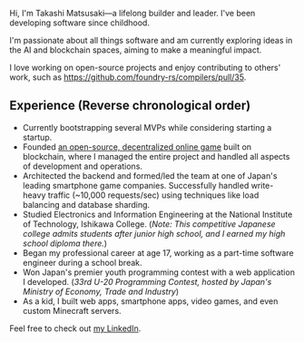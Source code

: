 Hi, I'm Takashi Matsusaki—a lifelong builder and leader. I've been developing software since childhood.

I'm passionate about all things software and am currently exploring ideas in the AI and blockchain spaces, aiming to make a meaningful impact.

I love working on open-source projects and enjoy contributing to others' work, such as https://github.com/foundry-rs/compilers/pull/35.

## Experience (Reverse chronological order)

- Currently bootstrapping several MVPs while considering starting a startup.
- Founded [an open-source, decentralized online game](https://game.open-emoji-battler.community/) built on blockchain, where I managed the entire project and handled all aspects of development and operations.
- Architected the backend and formed/led the team at one of Japan's leading smartphone game companies. Successfully handled write-heavy traffic (~10,000 requests/sec) using techniques like load balancing and database sharding.
- Studied Electronics and Information Engineering at the National Institute of Technology, Ishikawa College. (*Note: This competitive Japanese college admits students after junior high school, and I earned my high school diploma there.*)
- Began my professional career at age 17, working as a part-time software engineer during a school break.
- Won Japan's premier youth programming contest with a web application I developed. (*33rd U-20 Programming Contest, hosted by Japan's Ministry of Economy, Trade and Industry*)
- As a kid, I built web apps, smartphone apps, video games, and even custom Minecraft servers.

Feel free to check out [my LinkedIn](https://www.linkedin.com/in/tash-m).

